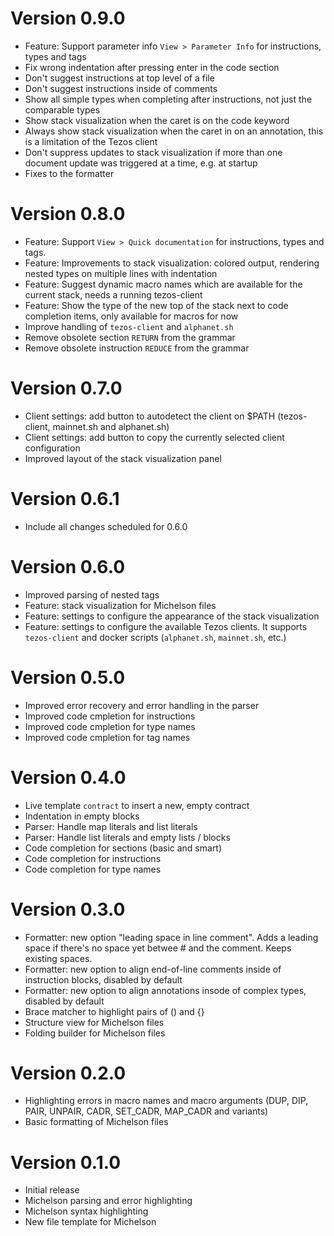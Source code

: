 # Version 0.9.0
- Feature: Support parameter info `View > Parameter Info` for instructions, types and tags
- Fix wrong indentation after pressing enter in the code section
- Don't suggest instructions at top level of a file
- Don't suggest instructions inside of comments
- Show all simple types when completing after instructions, not just the comparable types
- Show stack visualization when the caret is on the code keyword
- Always show stack visualization when the caret in on an annotation, this is a limitation of the Tezos client
- Don't suppress updates to stack visualization if more than one document update was triggered at a time, e.g. at startup
- Fixes to the formatter

# Version 0.8.0
- Feature: Support `View > Quick documentation` for instructions, types and tags.
- Feature: Improvements to stack visualization: colored output, rendering nested types on multiple lines with indentation
- Feature: Suggest dynamic macro names which are available for the current stack, needs a running tezos-client
- Feature: Show the type of the new top of the stack next to code completion items, only available for macros for now
- Improve handling of `tezos-client` and `alphanet.sh`
- Remove obsolete section `RETURN` from the grammar
- Remove obsolete instruction `REDUCE` from the grammar

# Version 0.7.0
- Client settings: add button to autodetect the client on $PATH (tezos-client, mainnet.sh and alphanet.sh)
- Client settings: add button to copy the currently selected client configuration
- Improved layout of the stack visualization panel

# Version 0.6.1
- Include all changes scheduled for 0.6.0

# Version 0.6.0
- Improved parsing of nested tags
- Feature: stack visualization for Michelson files
- Feature: settings to configure the appearance of the stack visualization 
- Feature: settings to configure the available Tezos clients. It supports `tezos-client` and docker scripts (`alphanet.sh`, `mainnet.sh`, etc.)

# Version 0.5.0
- Improved error recovery and error handling in the parser
- Improved code cmpletion for instructions
- Improved code cmpletion for type names
- Improved code cmpletion for tag names

# Version 0.4.0
- Live template `contract` to insert a new, empty contract
- Indentation in empty blocks
- Parser: Handle map literals and list literals
- Parser: Handle list literals and empty lists / blocks
- Code completion for sections (basic and smart)
- Code completion for instructions
- Code completion for type names

# Version 0.3.0
- Formatter: new option "leading space in line comment". Adds a leading space if there's no space yet betwee # and the comment. Keeps existing spaces.
- Formatter: new option to align end-of-line comments inside of instruction blocks, disabled by default
- Formatter: new option to align annotations insode of complex types, disabled by default
- Brace matcher to highlight pairs of () and {}
- Structure view for Michelson files
- Folding builder for Michelson files

# Version 0.2.0
- Highlighting errors in macro names and macro arguments
  (DUP, DIP, PAIR, UNPAIR, CADR, SET_CADR, MAP_CADR and variants)
- Basic formatting of Michelson files

# Version 0.1.0
- Initial release
- Michelson parsing and error highlighting
- Michelson syntax highlighting
- New file template for Michelson
